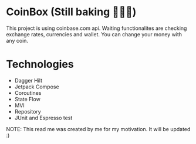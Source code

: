 # CoinBox (Still baking 👨🏽‍🍳)

This project is using coinbase.com api. Waiting functionalites are checking exchange rates, currencies and wallet. You can change your money with any coin.

# Technologies
- Dagger Hilt
- Jetpack Compose
- Coroutines
- State Flow
- MVI
- Repository
- JUnit and Espresso test

NOTE: This read me was created by me for my motivation. It will be updated :)
